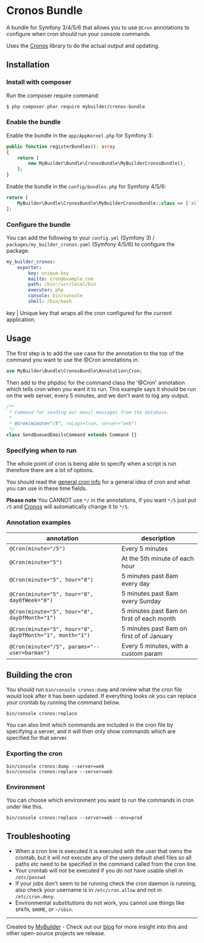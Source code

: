 # Cronos Bundle

A bundle for Symfony 3/4/5/6 that allows you to use `@Cron` annotations to configure when cron should run your console commands.

Uses the [Cronos](https://github.com/mybuilder/cronos) library to do the actual output and updating.

## Installation

### Install with composer

Run the composer require command:

```bash
$ php composer.phar require mybuilder/cronos-bundle
```

### Enable the bundle

Enable the bundle in the `app/AppKernel.php` for Symfony 3:

```php
public function registerBundles(): array
{
    return [
        new MyBuilder\Bundle\CronosBundle\MyBuilderCronosBundle(),
    ];
}
```

Enable the bundle in the `config/bundles.php` for Symfony 4/5/6:

```php
return [
    MyBuilder\Bundle\CronosBundle\MyBuilderCronosBundle::class => ['all' => true],
];
```

### Configure the bundle

You can add the following to your `config.yml` (Symfony 3) / `packages/my_builder_cronos.yaml` (Symfony 4/5/6) to configure the package.

```yaml
my_builder_cronos:
    exporter:
        key: unique-key
        mailto: cron@example.com
        path: /bin:/usr/local/bin
        executor: php
        console: bin/console
        shell: /bin/bash
```

key      | Unique key that wraps all the cron configured for the current application.

## Usage

The first step is to add the use case for the annotation to the top of the command you want to use the @Cron annotations in.

```php
use MyBuilder\Bundle\CronosBundle\Annotation\Cron;
```

Then add to the phpdoc for the command class the '@Cron' annotation which tells cron when you want it to run.
This example says it should be run on the web server, every 5 minutes, and we don't want to log any output.

```php
/**
 * Command for sending our email messages from the database.
 *
 * @Cron(minute="/5", noLogs=true, server="web")
 */
class SendQueuedEmailsCommand extends Command {}
```

### Specifying when to run

The whole point of cron is being able to specify when a script is run therefore there are a lot of options.

You should read the [general cron info](http://en.wikipedia.org/wiki/Cron) for a general idea of cron and what you can use in these time fields.

**Please note** You CANNOT use `*/` in the annotations, if you want `*/5` just put `/5` and [Cronos](https://github.com/mybuilder/cronos) will automatically change it to `*/5`.

### Annotation examples

annotation                                               | description
---------------------------------------------------------|------------------------------------------
`@Cron(minute="/5")`                                     | Every 5 minutes
`@Cron(minute="5")`                                      | At the 5th minute of each hour
`@Cron(minute="5", hour="8")`                            | 5 minutes past 8am every day
`@Cron(minute="5", hour="8", dayOfWeek="0")`             | 5 minutes past 8am every Sunday
`@Cron(minute="5", hour="8", dayOfMonth="1")`            | 5 minutes past 8am on first of each month
`@Cron(minute="5", hour="8", dayOfMonth="1", month="1")` | 5 minutes past 8am on first of of January
`@Cron(minute="/5", params="--user=barman")`             | Every 5 minutes, with a custom param

## Building the cron

You should run `bin/console cronos:dump` and review what the cron file would look after it has been updated.
If everything looks ok you can replace your crontab by running the command below.

`bin/console cronos:replace`

You can also limit which commands are included in the cron file by specifying a server, and it will then only show commands which are specified for that server.

### Exporting the cron

    bin/console cronos:dump --server=web
    bin/console cronos:replace --server=web

### Environment

You can choose which environment you want to run the commands in cron under like this.

`bin/console cronos:replace --server=web --env=prod`

## Troubleshooting

* When a cron line is executed it is executed with the user that owns the crontab, but it will not execute any of the users default shell files so all paths etc need to be specified in the command called from the cron line.
* Your crontab will not be executed if you do not have usable shell in `/etc/passwd`
* If your jobs don't seem to be running check the cron daemon is running, also check your username is in `/etc/cron.allow` and not in `/etc/cron.deny`.
* Environmental substitutions do not work, you cannot use things like `$PATH`, `$HOME`, or `~/sbin`.

---

Created by [MyBuilder](http://www.mybuilder.com/) - Check out our [blog](http://tech.mybuilder.com/) for more insight into this and other open-source projects we release.
